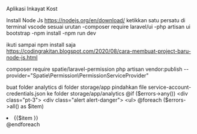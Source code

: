 Aplikasi Inkayat Kost

Install Node Js https://nodejs.org/en/download/
ketikkan satu persatu di terminal vscode
sesuai urutan
-composer require laravel/ui
-php artisan ui bootstrap
-npm install
-npm run dev

ikuti sampai npm install saja
https://codingrakitan.blogspot.com/2020/08/cara-membuat-project-baru-node-js.html

composer require spatie/laravel-permission
php artisan vendor:publish --provider="Spatie\Permission\PermissionServiceProvider"

buat folder analytics di folder storage/app
pindahkan file service-account-credentials.json ke folder storage/app/analytics
@if ($errors->any())
      <div class="pt-3">
          <div class="alert alert-danger">
              <ul>
                  @foreach ($errors->all() as $item)
                      <li>{{$item }} </li>
@endforeach

</ul>
</div>
</div>
